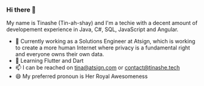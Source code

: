 ### Hi there 👋

My name is Tinashe (Tin-ah-shay) and I'm a techie with a decent amount of developement experience in Java, C#, SQL, JavaScript and Angular.

- 🔭 Currently working as a Solutions Engineer at Atsign, which is working to create a more human Internet where privacy is a fundamental right and everyone owns their own data.
- 🌱 Learning Flutter and Dart
- 📫 I can be reached on tina@atsign.com or contact@tinashe.tech
- 😄 My preferred pronoun is Her Royal Awesomeness

